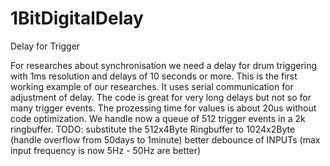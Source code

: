 # 1BitDigitalDelay
Delay for Trigger

For researches about synchronisation we need a delay for drum triggering with 1ms resolution and delays of 10 seconds or more.
This is the first working example of our researches. It uses serial communication for adjustment of delay. 
The code is great for very long delays but not so for many trigger events. The prozessing time for values is about 20us without code optimization.
We handle now a queue of 512 trigger events in a 2k ringbuffer.
TODO:
substitute the 512x4Byte Ringbuffer to 1024x2Byte (handle overflow from 50days to 1minute)
better debounce of INPUTs (max input frequency is now 5Hz - 50Hz are better)
